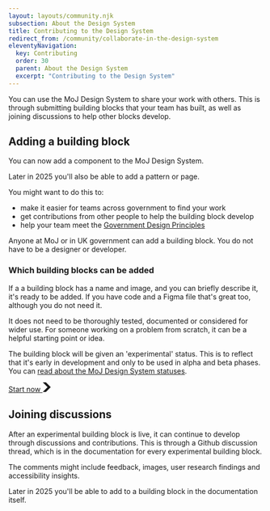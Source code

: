 ```yaml
---
layout: layouts/community.njk
subsection: About the Design System
title: Contributing to the Design System
redirect_from: /community/collaborate-in-the-design-system
eleventyNavigation:
  key: Contributing
  order: 30
  parent: About the Design System
  excerpt: "Contributing to the Design System"
---
```


You can use the MoJ Design System to share your work with others. This is through submitting building blocks that your team has built, as well as joining discussions to help other blocks develop.

## Adding a building block

You can now add a component to the MoJ Design System. <div class="govuk-inset-text">
Later in 2025 you'll also be able to add a pattern or page.
</div>

You might want to do this to:

- make it easier for teams across government to find your work
- get contributions from other people to help the building block develop
- help your team meet the [Government Design Principles](https://www.gov.uk/guidance/government-design-principles)

Anyone at MoJ or in UK government can add a building block. You do not have to be a designer or developer.

### Which building blocks can be added

If a a building block has a name and image, and you can briefly describe it, it's ready to be added. If you have code and a Figma file that's great too, although you do not need it.

It does not need to be thoroughly tested, documented or considered for wider use. For someone working on a problem from scratch, it can be a helpful starting point or idea.

The building block will be given an 'experimental' status. This is to reflect that it's early in development and only to be used in alpha and beta phases. You can [read about the MoJ Design System statuses](/design-system-statuses/).

<a href="/contribute/add-new-component/start/" role="button" draggable="false" class="govuk-button govuk-button--start" data-module="govuk-button" color="#ffffff">
  Start now
  <svg class="govuk-button__start-icon" xmlns="http://www.w3.org/2000/svg" width="17.5" height="19" viewBox="0 0 33 40" aria-hidden="true" focusable="false">
    <path fill="currentColor" d="M0 0h13l20 20-20 20H0l20-20z" />
  </svg>
</a>

## Joining discussions

After an experimental building block is live, it can continue to develop through discussions and contributions. This is through a Github discussion thread, which is in the documentation for every experimental building block.

The comments might include feedback, images, user research findings and accessibility insights.

<div class="govuk-inset-text">
Later in 2025 you'll be able to add to a building block in the documentation itself.
</div>

